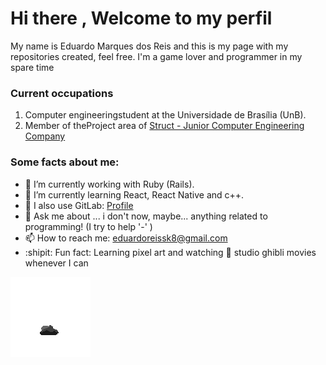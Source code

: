 # Hi there , Welcome to my perfil

My name is Eduardo Marques dos Reis and this is my page with my repositories created, feel free. I'm a game lover and programmer in my spare time

### **Current occupations**

1.  Computer engineeringstudent at the Universidade de Brasília (UnB).
2.  Member of theProject area of <a href="https://www.linkedin.com/company/struct-ej/">Struct - Junior Computer Engineering Company</a>

### Some facts about me:

- 🔭 I’m currently working with Ruby (Rails). 
- 🌱 I’m currently learning React, React Native and c++.
- :vhs: I also use GitLab: <a href="https://gitlab.com/EduardoMdR">Profile</a>
- 💬 Ask me about ... i don't now, maybe... anything related to programming! (I try to help '-' )
- 📫 How to reach me: eduardoreissk8@gmail.com
- :shipit: Fun fact: Learning pixel art and watching :movie_camera: studio ghibli movies whenever I can

<!--
**EduardoMdR/EduardoMdR** is a ✨ _special_ ✨ repository because its `README.md` (this file) appears on your GitHub profile.
-->

![explosion](https://github.com/EduardoMdR/EduardoMdR/blob/master/particulas%202.gif)
